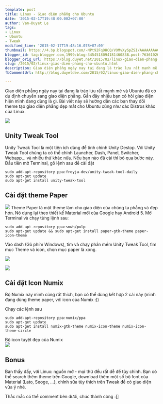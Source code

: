 ```yaml
---
template: post
title: Linux - Giao diện phẳng cho Ubuntu
date: '2015-02-17T19:48:00.002+07:00'
author: Van-Duyet Le
tags:
- Linux
- Ubuntu
- Tweak
modified_time: '2015-02-17T19:48:16.078+07:00'
thumbnail: https://4.bp.blogspot.com/-NPt92Fq9HCQ/VOMvXySpZSI/AAAAAAAACIA/12wdtDOP7ZA/s1600/Screenshot%2Bfrom%2B2015-02-17%2B19%3A07%3A47.png
blogger_id: tag:blogger.com,1999:blog-3454518094181460838.post-763610203044718576
blogger_orig_url: https://blog.duyet.net/2015/02/linux-giao-dien-phang-cho-ubuntu.html
slug: /2015/02/linux-giao-dien-phang-cho-ubuntu.html
description: Giao diện phẳng ngày nay tại đang là trào lưu rất mạnh mẽ và Ubuntu đã có dự định chuyển sang giao diện phẳng. Gần đây nhiều bạn có hỏi giao diện hiện mình đang dùng là gì. Bài viết này sẽ hướng dẫn các bạn thay đổi theme tạo giao diện phẳng đẹp mắt cho Ubuntu cũng như các Distros khác của Linux.
fbCommentUrl: http://blog.duyetdev.com/2015/02/linux-giao-dien-phang-cho-ubuntu.html

---
```


Giao diện phẳng ngày nay tại đang là trào lưu rất mạnh mẽ và Ubuntu đã có dự định chuyển sang giao diện phẳng. Gần đây nhiều bạn có hỏi giao diện hiện mình đang dùng là gì. Bài viết này sẽ hướng dẫn các bạn thay đổi theme tạo giao diện phẳng đẹp mắt cho Ubuntu cũng như các Distros khác của Linux.

![](https://4.bp.blogspot.com/-NPt92Fq9HCQ/VOMvXySpZSI/AAAAAAAACIA/12wdtDOP7ZA/s1600/Screenshot%2Bfrom%2B2015-02-17%2B19%3A07%3A47.png)

## Unity Tweak Tool ##
Unity Tweak Tool  là một tiện ích dùng để tinh chỉnh Unity Destop. Với Unity Tweak Tool chúng ta có thể chỉnh Launcher, Dash, Panel, Switcher, Webapp… và nhiều thứ khác nữa. Nếu bạn nào đã cài thì bỏ qua bước này.
Đầu tiên mở Terminal, gõ lệnh sau để cài đặt

```shell
sudo add-apt-repository ppa:freyja-dev/unity-tweak-tool-daily
sudo apt-get update
sudo apt-get install unity-tweak-tool

```

## Cài đặt theme Paper ##

![](https://1.bp.blogspot.com/-suZQyfA_AKA/VOMwgPQGoMI/AAAAAAAACIM/mY7jbmp4S04/s1600/paper-screenshot.png)
Theme Paper là một theme làm cho giao diện của chúng ta phẳng và đẹp hơn. Nó dựng lại theo thiết kế Material mới của Google hay Android 5.
Mở Terminal và chạy từng lệnh sau:

```shell
sudo add-apt-repository ppa:snwh/pulp
sudo apt-get update && sudo apt-get install paper-gtk-theme paper-icon-theme
```

Vào dash (Gõ phím Windows), tìm và chạy phần mềm Unity Tweak Tool, tìm mục Theme và icon, chọn mục paper là xong.

![](https://1.bp.blogspot.com/-tlyVQNwgTpw/VOMxTiVA81I/AAAAAAAACIU/VwQCPfqnDFQ/s1600/Screenshot%2Bfrom%2B2015-02-17%2B19%3A16%3A04.png)

![](https://3.bp.blogspot.com/-6-XeD68qQTQ/VOM1C7ejC7I/AAAAAAAACIs/KOynVRg1chM/s1600/Screenshot%2Bfrom%2B2015-02-17%2B19%3A31%3A55.png)

## Cài đặt Icon Numix ##
Bộ Numix này mình cũng rất thích, bạn có thể dùng kết hợp 2 cái này (mình đang dùng theme paper, với icon của Numix :))

Chạy các lệnh sau

```shell
sudo add-apt-repository ppa:numix/ppa
sudo apt-get update
sudo apt-get install numix-gtk-theme numix-icon-theme numix-icon-theme-circle

```

Bộ icon tuyệt đẹp của Numix   
![](https://4.bp.blogspot.com/-NBT6wQnwsb8/VOM2EmxzVZI/AAAAAAAACI4/vbeh3iG3Ge4/s1600/Screenshot%2Bfrom%2B2015-02-17%2B19%3A36%3A27.png)

## Bonus ##

Bạn thấy đấy, với Linux: nguồn mở - mọi thứ đều rất dễ để tùy chỉnh. Bạn có thể search thêm theme trên Google, download thêm một số bộ font của Material (Lato, Seoge, ...), chỉnh sửa tùy thích trên Tweak để có giao diện vừa ý nhé. 

Thắc mắc có thể comment bên dưới, chúc thành công :]]
